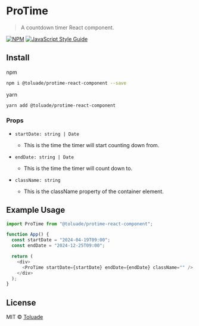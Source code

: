 # ProTime

> A countdown timer React component.

[![NPM](https://img.shields.io/npm/v/protime-react-component.svg)](https://www.npmjs.com/package/protime-react-component) [![JavaScript Style Guide](https://img.shields.io/badge/code_style-standard-brightgreen.svg)](https://standardjs.com)


## Install

npm

```sh npm
npm i @toluade/protime-react-component --save
```

yarn

```sh yarn
yarn add @toluade/protime-react-component
```

### Props

- `startDate: string | Date`

  - This is the time the timer will start counting down from.

- `endDate: string | Date`

  - This is the time the timer will count down to.

- `className: string`
  - This is the className property of the container element.

## Example Usage

```js
import ProTime from "@toluade/protime-react-component";

function App() {
  const startDate = "2024-04-19T09:00";
  const endDate = "2024-12-25T09:00";

  return (
    <div>
      <ProTime startDate={startDate} endDate={endDate} className="" />
    </div>
  );
}
```

## License

MIT © [Toluade](https://github.com/Toluade)
